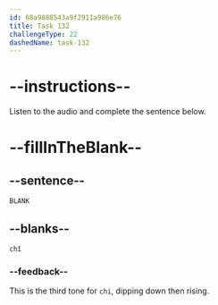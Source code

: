 ```yaml
---
id: 68a9888543a9f2911a986e76
title: Task 132
challengeType: 22
dashedName: task-132
---
```


<!-- (Audio) A: chǐ -->

# --instructions--

Listen to the audio and complete the sentence below.

# --fillInTheBlank--

## --sentence--

`BLANK`

## --blanks--

`chǐ`

### --feedback--

This is the third tone for `chi`, dipping down then rising.
